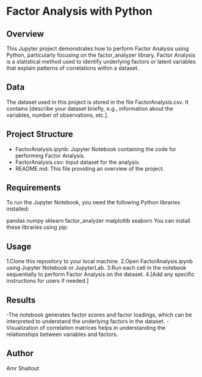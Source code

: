# Factor Analysis with Python

## Overview
This Jupyter project demonstrates how to perform Factor Analysis using Python, particularly focusing on the factor_analyzer library. Factor Analysis is a statistical method used to identify underlying factors or latent variables that explain patterns of correlations within a dataset.

## Data
The dataset used in this project is stored in the file FactorAnalysis.csv. It contains [describe your dataset briefly, e.g., information about the variables, number of observations, etc.].

## Project Structure
- FactorAnalysis.ipynb: Jupyter Notebook containing the code for performing Factor Analysis.
- FactorAnalysis.csv: Input dataset for the analysis.
- README.md: This file providing an overview of the project.

## Requirements
To run the Jupyter Notebook, you need the following Python libraries installed:

pandas
numpy
sklearn
factor_analyzer
matplotlib
seaborn
You can install these libraries using pip:

## Usage
1.Clone this repository to your local machine.
2.Open FactorAnalysis.ipynb using Jupyter Notebook or JupyterLab.
3.Run each cell in the notebook sequentially to perform Factor Analysis on the dataset.
4.[Add any specific instructions for users if needed.]

## Results
-The notebook generates factor scores and factor loadings, which can be interpreted to understand the underlying factors in the dataset.
-Visualization of correlation matrices helps in understanding the relationships between variables and factors.

## Author
Amr Shaltout

